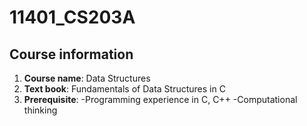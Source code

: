 # 11401_CS203A
## Course information
1. **Course name**: Data Structures
2. **Text book**: Fundamentals of Data Structures in C
3. **Prerequisite**:
-Programming experience in C, C++
-Computational thinking
